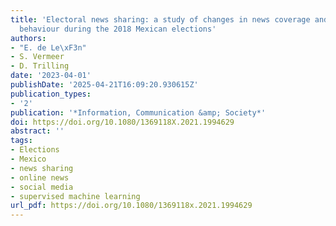```yaml
---
title: 'Electoral news sharing: a study of changes in news coverage and Facebook sharing
  behaviour during the 2018 Mexican elections'
authors:
- "E. de Le\xF3n"
- S. Vermeer
- D. Trilling
date: '2023-04-01'
publishDate: '2025-04-21T16:09:20.930615Z'
publication_types:
- '2'
publication: '*Information, Communication &amp; Society*'
doi: https://doi.org/10.1080/1369118X.2021.1994629
abstract: ''
tags:
- Elections
- Mexico
- news sharing
- online news
- social media
- supervised machine learning
url_pdf: https://doi.org/10.1080/1369118x.2021.1994629
---
```

